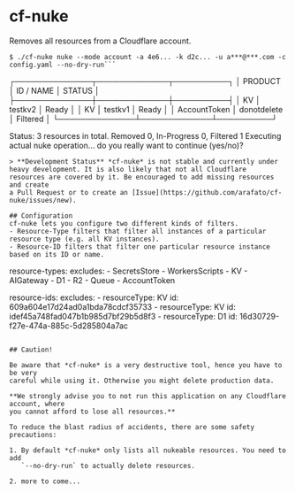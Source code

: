 # cf-nuke
Removes all resources from a Cloudflare account.

```
$ ./cf-nuke nuke --mode account -a 4e6... -k d2c... -u a***@***.com -c config.yaml --no-dry-run```
```
┌──────────────┬─────────────┬──────────┐
│   PRODUCT    │  ID / NAME  │  STATUS  │
├──────────────┼─────────────┼──────────┤
│ KV           │ testkv2     │ Ready    │
│ KV           │ testkv1     │ Ready    │
│ AccountToken │ donotdelete │ Filtered │
└──────────────┴─────────────┴──────────┘

Status: 3 resources in total. Removed 0, In-Progress 0, Filtered 1
Executing actual nuke operation... do you really want to continue (yes/no)?
```
> **Development Status** *cf-nuke* is not stable and currently under heavy development. It is also likely that not all Cloudflare
resources are covered by it. Be encouraged to add missing resources and create
a Pull Request or to create an [Issue](https://github.com/arafato/cf-nuke/issues/new).

## Configuration
cf-nuke lets you configure two different kinds of filters.
- Resource-Type filters that filter all instances of a particular resource type (e.g. all KV instances).
- Resource-ID filters that filter one particular resource instance based on its ID or name.

```
resource-types:
  excludes:
    - SecretsStore
    - WorkersScripts
    - KV
    - AIGateway
    - D1
    - R2
    - Queue
    - AccountToken

resource-ids:
  excludes:
    - resourceType: KV
      id: 609a604e17d24ad0a1bda78cdcf35733
    - resourceType: KV
      id: idef45a748fad047b1b985d7bf29b5d8f3
    - resourceType: D1
      id: 16d30729-f27e-474a-885c-5d285804a7ac
```

## Caution!

Be aware that *cf-nuke* is a very destructive tool, hence you have to be very
careful while using it. Otherwise you might delete production data.

**We strongly advise you to not run this application on any Cloudflare account, where
you cannot afford to lose all resources.**

To reduce the blast radius of accidents, there are some safety precautions:

1. By default *cf-nuke* only lists all nukeable resources. You need to add
   `--no-dry-run` to actually delete resources.

2. more to come...
